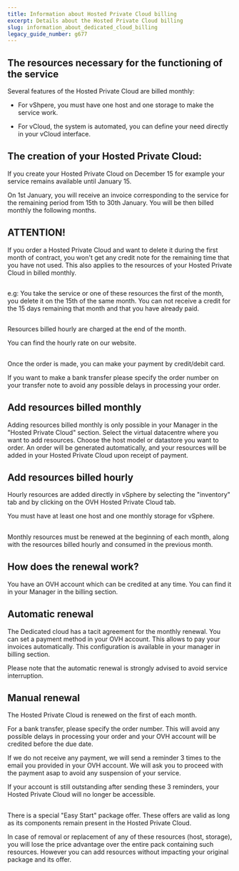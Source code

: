 ```yaml
---
title: Information about Hosted Private Cloud billing
excerpt: Details about the Hosted Private Cloud billing
slug: information_about_dedicated_cloud_billing
legacy_guide_number: g677
---
```



## 


## The resources necessary for the functioning of the service
Several features of the Hosted Private Cloud are billed monthly: 


- For vShpere, you must have one host and one storage to make the service work. 

- For vCloud, the system is automated, you can define your need directly in your vCloud interface.




## The creation of your Hosted Private Cloud:
If you create your Hosted Private Cloud on December 15 for example your service remains available until January 15.

On 1st January, you will receive an invoice corresponding to the service for the remaining period from 15th to 30th January. You will be then billed monthly the following months.

## ATTENTION!
If you order a Hosted Private Cloud and want to delete it during the first month of contract, you won't get any credit note for the remaining time that you have not used. 
This also applies to the resources of your Hosted Private Cloud in billed monthly.


## 
e.g: You take the service or one of these resources the first of the month, you delete it on the 15th of the same month. You can not receive a credit for the 15 days remaining that month and that you have already paid.


## 
Resources billed hourly are charged at the end of the month.

You can find the hourly rate on our website.


## 
Once the order is made, you can make your payment by credit/debit card.

If you want to make a bank transfer please specify the order number on your transfer note to avoid any possible delays in processing your order.


## Add resources billed monthly
Adding resources billed monthly is only possible in your Manager in the "Hosted Private Cloud" section.
Select the virtual datacentre where you want to add resources. Choose the host model or datastore you want to order. An order will be generated automatically, and your resources will be added in your Hosted Private Cloud upon receipt of payment.


## Add resources billed hourly
Hourly resources are added directly in vSphere by selecting the "inventory" tab and by clicking on the OVH Hosted Private Cloud tab.

You must have at least one host and one monthly storage for vSphere.


## 
Monthly resources must be renewed at the beginning of each month, along with the resources billed hourly and  consumed in the previous month.


## How does the renewal work?
You have an OVH account which can be credited at any time.
You can find it in your Manager in the billing section.


## Automatic renewal
The Dedicated cloud has a tacit agreement for the monthly renewal. You can set a payment method in your OVH account. 
This allows to pay your invoices automatically. 
This configuration is available in your manager in billing section.

Please note that the automatic renewal is strongly advised to avoid service interruption.


## Manual renewal
The Hosted Private Cloud is renewed on the first of each month.

For a bank transfer, please specify the order number. This will avoid any possible delays in processing your order and your OVH account will be credited before the due date.

If we do not receive any payment, we will send a reminder 3 times to the email you provided in your OVH account. We will ask you to proceed with the payment asap to avoid any suspension of your service.  

If your account is still outstanding after sending these 3 reminders, your Hosted Private Cloud will no longer be accessible.


## 
There is a special "Easy Start" package offer.
These offers are valid as long as its components remain present in the Hosted Private Cloud.

In case of removal or replacement of any of these resources (host, storage), you will lose the price advantage over the entire pack containing such resources. However you can add resources without impacting your original package and its offer.

